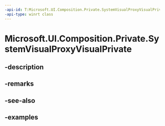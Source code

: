 ```yaml
---
-api-id: T:Microsoft.UI.Composition.Private.SystemVisualProxyVisualPrivate
-api-type: winrt class
---
```


# Microsoft.UI.Composition.Private.SystemVisualProxyVisualPrivate

<!--
public sealed class SystemVisualProxyVisualPrivate : Microsoft.UI.Composition.ContainerVisual
-->


## -description

## -remarks

## -see-also

## -examples


